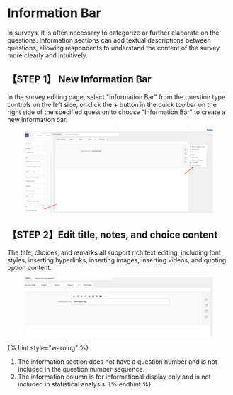 # Information Bar

In surveys, it is often necessary to categorize or further elaborate on the questions. Information sections can add textual descriptions between questions, allowing respondents to understand the content of the survey more clearly and intuitively.

## 【STEP 1】 New Information Bar

In the survey editing page, select "Information Bar" from the question type controls on the left side, or click the + button in the quick toolbar on the right side of the specified question to choose "Information Bar" to create a new information bar.

<figure><img src="../../.gitbook/assets/image (3) (1) (1) (1) (1).png" alt=""><figcaption></figcaption></figure>

## 【STEP 2】Edit title, notes, and choice content

The title, choices, and remarks all support rich text editing, including font styles, inserting hyperlinks, inserting images, inserting videos, and quoting option content.

<figure><img src="../../.gitbook/assets/image (4) (1) (1) (1) (1).png" alt=""><figcaption></figcaption></figure>



{% hint style="warning" %}
1. The information section does not have a question number and is not included in the question number sequence.
2. &#x20;The information column is for informational display only and is not included in statistical analysis.
{% endhint %}

